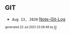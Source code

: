 ## GIT


* <code>Aug 13, 2020</code> [Note-Git-Log](2020-08-13T14-39-44-note-git-log.md)

<sup><sub>generated 22 Jul 2021 23:28:48 by <a href='https://github.com/senorprogrammer/til'>til</a></sub></sup>
